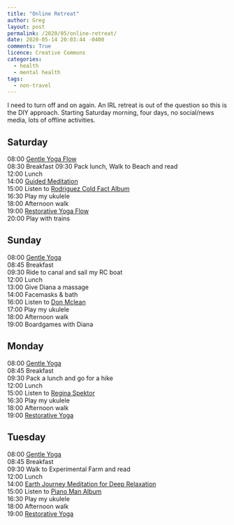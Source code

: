 ```yaml
---
title: "Online Retreat"
author: Greg
layout: post
permalink: /2020/05/online-retreat/
date: 2020-05-14 20:03:44 -0400
comments: True
licence: Creative Commons
categories:
  - health
  - mental health
tags:
  - non-travel
---
```


I need to turn off and on again. An IRL retreat is out of the question so this is the DIY approach. Starting Saturday morning, four days, no social/news media, lots of offline activities.

## Saturday

08:00 [Gentle Yoga Flow](https://www.youtube.com/watch?v=g13nVd7OLYs)  
08:30 Breakfast 
09:30 Pack lunch, Walk to Beach and read  
12:00 Lunch  
14:00 [Guided Meditation](https://www.youtube.com/watch?v=hyg3abur5VI)  
15:00 Listen to [Rodriguez Cold Fact Album](https://www.youtube.com/watch?v=esG4gK-pieA&list=PL2IchvXqOz1Fvfi1gNTw2uZQ26AZzcJNb)  
16:30 Play my ukulele  
18:00 Afternoon walk  
19:00 [Restorative Yoga Flow](https://www.youtube.com/watch?v=c56tAJ9KjRg)  
20:00 Play with trains  

## Sunday

08:00 [Gentle Yoga](https://www.youtube.com/watch?v=IcLwsrx0tw0)  
08:45 Breakfast  
09:30 Ride to canal and sail my RC boat  
12:00 Lunch  
13:00 Give Diana a massage  
14:00 Facemasks & bath  
16:00 Listen to [Don Mclean](https://www.youtube.com/watch?v=oxHnRfhDmrk&list=PL6F3D86FAD1C25BCA)  
17:00 Play my ukulele  
18:00 Afternoon walk  
19:00 Boardgames with Diana  

## Monday

08:00 [Gentle Yoga](https://www.youtube.com/watch?v=IcLwsrx0tw0)  
08:45 Breakfast  
09:30 Pack a lunch and go for a hike  
12:00 Lunch  
15:00 Listen to [Regina Spektor](https://www.youtube.com/watch?v=wSMwz0-39aY&list=OLAK5uy_mZkIcBeqj3eQ9ENXiylIlHp2Dbz7YW4WE&index=1)  
16:30 Play my ukulele  
18:00 Afternoon walk  
19:00 [Restorative Yoga](https://www.youtube.com/watch?v=ifH3uFL3-YU)  

## Tuesday

08:00 [Gentle Yoga](https://www.youtube.com/watch?v=IcLwsrx0tw0)  
08:45 Breakfast  
09:30 Walk to Experimental Farm and read  
12:00 Lunch  
14:00 [Earth Journey Meditation for Deep Relaxation](https://www.youtube.com/watch?v=1nPCTXAxBVo)  
15:00 Listen to [Piano Man Album](https://www.youtube.com/watch?v=MKAHLHSGyrg&list=PLQI4c18AJDrjp3j2N4A1ZVHZRbsCnNJXG)  
16:30 Play my ukulele  
18:00 Afternoon walk  
19:00 [Restorative Yoga](https://www.youtube.com/watch?v=ifH3uFL3-YU)  

